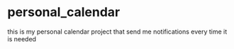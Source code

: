 # personal_calendar
this is my personal calendar project that send me notifications every time it is needed
